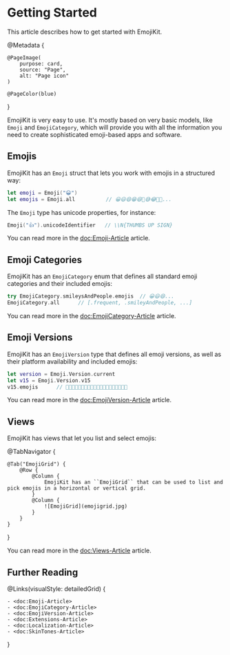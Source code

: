 # Getting Started

This article describes how to get started with EmojiKit.

@Metadata {
    
    @PageImage(
        purpose: card,
        source: "Page",
        alt: "Page icon"
    )
    
    @PageColor(blue)
}

EmojiKit is very easy to use. It's mostly based on very basic models, like ``Emoji`` and ``EmojiCategory``, which will provide you with all the information you need to create sophisticated emoji-based apps and software.



## Emojis

EmojiKit has an ``Emoji`` struct that lets you work with emojis in a structured way:

```swift
let emoji = Emoji("😀")
let emojis = Emoji.all          // 😀😃😄😁😆🥹😅😂🤣🥲...
```

The ``Emoji`` type has unicode properties, for instance:

```swift
Emoji("👍").unicodeIdentifier   // \\N{THUMBS UP SIGN}
```

You can read more in the <doc:Emoji-Article> article.



## Emoji Categories

EmojiKit has an ``EmojiCategory`` enum that defines all standard emoji categories and their included emojis:

```swift
try EmojiCategory.smileysAndPeople.emojis  // 😀😃😄...
EmojiCategory.all      // [.frequent, .smileyAndPeople, ...]
```

You can read more in the <doc:EmojiCategory-Article> article.



## Emoji Versions

EmojiKit has an ``EmojiVersion`` type that defines all emoji versions, as well as their platform availability and included emojis:

```swift
let version = Emoji.Version.current
let v15 = Emoji.Version.v15
v15.emojis      // 🫨🫸🫷🪿🫎🪼🫏🪽🪻🫛🫚🪇🪈🪮🪭🩷🩵🩶🪯🛜
```

You can read more in the <doc:EmojiVersion-Article> article.



## Views

EmojiKit has views that let you list and select emojis:

@TabNavigator {
    
    @Tab("EmojiGrid") {
        @Row {
            @Column {
                EmojiKit has an ``EmojiGrid`` that can be used to list and pick emojis in a horizontal or vertical grid.        
            }
            @Column {
                ![EmojiGrid](emojigrid.jpg)       
            }
        }
    }
}

You can read more in the <doc:Views-Article> article.



## Further Reading

@Links(visualStyle: detailedGrid) {
    
    - <doc:Emoji-Article>
    - <doc:EmojiCategory-Article>
    - <doc:EmojiVersion-Article>
    - <doc:Extensions-Article>
    - <doc:Localization-Article>
    - <doc:SkinTones-Article>
}
